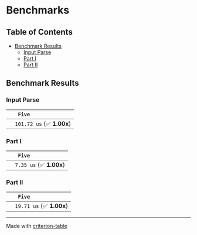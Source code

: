 # Benchmarks

## Table of Contents

- [Benchmark Results](#benchmark-results)
    - [Input Parse ](#input-parse-)
    - [Part I ](#part-i-)
    - [Part II ](#part-ii-)

## Benchmark Results

### Input Parse 

|        | ` Five`                    |
|:-------|:-------------------------- |
|        | `101.72 us` (✅ **1.00x**)  |

### Part I 

|        | ` Five`                  |
|:-------|:------------------------ |
|        | `7.35 us` (✅ **1.00x**)  |

### Part II 

|        | ` Five`                   |
|:-------|:------------------------- |
|        | `19.71 us` (✅ **1.00x**)  |

---
Made with [criterion-table](https://github.com/nu11ptr/criterion-table)

